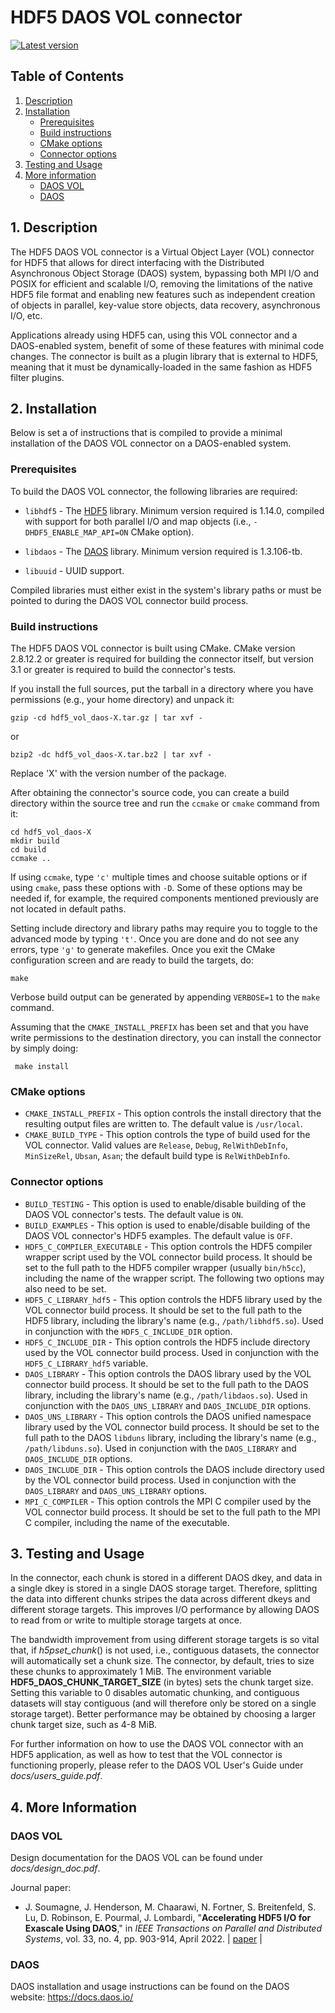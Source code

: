 # HDF5 DAOS VOL connector

[![Latest version][vol-daos-release-svg]][vol-daos-release-link]

## Table of Contents
1. [Description](#1-Description)
2. [Installation](#2-Installation)
    * [Prerequisites](#Prerequisites)
    * [Build instructions](#Build-instructions)
    * [CMake options](#CMake-options)
    * [Connector options](#Connector-options)
3. [Testing and Usage](#3-Testing-And-Usage)
4. [More information](#4-More-Information)
    * [DAOS VOL](#DAOS-VOL)
    * [DAOS](#DAOS)

## 1. Description

The HDF5 DAOS VOL connector is a Virtual Object Layer (VOL) connector for HDF5
that allows for direct interfacing with the Distributed Asynchronous Object
Storage (DAOS) system, bypassing both MPI I/O and POSIX for efficient and
scalable I/O, removing the limitations of the native HDF5 file format and
enabling new features such as independent creation of objects in parallel,
key-value store objects, data recovery, asynchronous I/O, etc.

Applications already using HDF5 can, using this VOL connector and a DAOS-enabled
system, benefit of some of these features with minimal code changes.
The connector is built as a plugin library that is external to HDF5, meaning
that it must be dynamically-loaded in the same fashion as HDF5 filter plugins.

## 2. Installation

Below is set a of instructions that is compiled to provide a minimal
installation of the DAOS VOL connector on a DAOS-enabled system.

### Prerequisites

To build the DAOS VOL connector, the following libraries are required:

+ `libhdf5` - The [HDF5](https://www.hdfgroup.org/downloads/hdf5/) library.
            Minimum version required is 1.14.0, compiled with
            support for both parallel I/O and map objects 
            (i.e., `-DHDF5_ENABLE_MAP_API=ON` CMake option).

+ `libdaos` - The [DAOS](https://github.com/daos-stack/daos) library.
            Minimum version required is 1.3.106-tb.

+ `libuuid` - UUID support.

Compiled libraries must either exist in the system's library paths or must be
pointed to during the DAOS VOL connector build process.

### Build instructions

The HDF5 DAOS VOL connector is built using CMake. CMake version 2.8.12.2 or
greater is required for building the connector itself, but version 3.1 or
greater is required to build the connector's tests.

If you install the full sources, put the tarball in a directory where you have permissions (e.g., your home directory) and unpack it:

    gzip -cd hdf5_vol_daos-X.tar.gz | tar xvf -

or

    bzip2 -dc hdf5_vol_daos-X.tar.bz2 | tar xvf -

Replace 'X' with the version number of the package.

After obtaining the connector's source code, you can create a build directory
within the source tree and run the `ccmake` or `cmake` command from it:

    cd hdf5_vol_daos-X
    mkdir build
    cd build
    ccmake ..

If using `ccmake`, type `'c'` multiple times and choose suitable options or if
using `cmake`, pass these options with `-D`. Some of these options may be needed
if, for example, the required components mentioned previously are not located in
default paths.

Setting include directory and library paths may require you to toggle to
the advanced mode by typing `'t'`. Once you are done and do not see any
errors, type `'g'` to generate makefiles. Once you exit the CMake
configuration screen and are ready to build the targets, do:

    make

Verbose build output can be generated by appending `VERBOSE=1` to the
`make` command.

Assuming that the `CMAKE_INSTALL_PREFIX` has been set
and that you have write permissions to the destination directory, you can
install the connector by simply doing:

     make install

### CMake options

  * `CMAKE_INSTALL_PREFIX` - This option controls the install directory that the resulting output files are written to. The default value is `/usr/local`. 
  * `CMAKE_BUILD_TYPE` - This option controls the type of build used for the VOL connector. Valid values are `Release`, `Debug`, `RelWithDebInfo`,
  `MinSizeRel`, `Ubsan`, `Asan`; the default build type is `RelWithDebInfo`.

### Connector options

  * `BUILD_TESTING` - This option is used to enable/disable building of the
  DAOS VOL connector's tests. The default value is `ON`.
  * `BUILD_EXAMPLES` - This option is used to enable/disable building of the
  DAOS VOL connector's HDF5 examples. The default value is `OFF`.
  * `HDF5_C_COMPILER_EXECUTABLE` - This option controls the HDF5 compiler
  wrapper script used by the VOL connector build process. It should be set to
  the full path to the HDF5 compiler wrapper (usually `bin/h5cc`), including
  the name of the wrapper script. The following two options may also need to be
  set.
  * `HDF5_C_LIBRARY_hdf5` - This option controls the HDF5 library used by the
  VOL connector build process. It should be set to the full path to the HDF5
  library, including the library's name (e.g., `/path/libhdf5.so`). Used in
  conjunction with the `HDF5_C_INCLUDE_DIR` option.
  * `HDF5_C_INCLUDE_DIR` - This option controls the HDF5 include directory used
  by the VOL connector build process. Used in conjunction with the
  `HDF5_C_LIBRARY_hdf5` variable.
  * `DAOS_LIBRARY` - This option controls the DAOS library used by the VOL
  connector build process. It should be set to the full path to the DAOS
  library, including the library's name (e.g., `/path/libdaos.so`). Used in
  conjunction with the `DAOS_UNS_LIBRARY` and `DAOS_INCLUDE_DIR` options.
  * `DAOS_UNS_LIBRARY` - This option controls the DAOS unified namespace library
  used by the VOL connector build process. It should be set to the full path to
  the DAOS `libduns` library, including the library's name
  (e.g., `/path/libduns.so`). Used in conjunction with the `DAOS_LIBRARY` and `DAOS_INCLUDE_DIR` options.
  * `DAOS_INCLUDE_DIR` - This option controls the DAOS include directory used by
  the VOL connector build process. Used in conjunction with the `DAOS_LIBRARY`
  and `DAOS_UNS_LIBRARY` options.
  * `MPI_C_COMPILER` - This option controls the MPI C compiler used by the VOL
  connector build process. It should be set to the full path to the MPI C
  compiler, including the name of the executable.

## 3. Testing and Usage
In the connector, each chunk is stored in a different DAOS dkey, and data in a single dkey is stored in a single DAOS storage target. Therefore, splitting the data into different chunks stripes the data across different dkeys and different storage targets. This improves I/O performance by allowing DAOS to read from or write to multiple storage targets at once.


The bandwidth improvement from using different storage targets is so vital that, if *h5pset_chunk*() is not used, i.e., contiguous datasets, the connector will automatically set a chunk size. The connector, by default, tries to size these chunks to approximately 1 MiB. The environment variable **HDF5_DAOS_CHUNK_TARGET_SIZE** (in bytes) sets the chunk target size. Setting this variable to 0 disables automatic chunking, and contiguous datasets will stay contiguous (and will therefore only be stored on a single storage target). Better performance may be obtained by choosing a larger chunk target size, such as 4-8 MiB.

For further information on how to use the DAOS VOL connector with an HDF5 application,
as well as how to test that the VOL connector is functioning properly, please
refer to the DAOS VOL User's Guide under _docs/users_guide.pdf_.

## 4. More Information

### DAOS VOL
Design documentation for the DAOS VOL can be found under _docs/design_doc.pdf_.

Journal paper:
* J. Soumagne, J. Henderson, M. Chaarawi, N. Fortner, S. Breitenfeld, S. Lu, D. Robinson, E. Pourmal, J. Lombardi, "__Accelerating HDF5 I/O for Exascale Using DAOS__," in _IEEE Transactions on Parallel and Distributed Systems_, vol. 33, no. 4, pp. 903-914, April 2022. | [paper][doi_paper] |

### DAOS
DAOS installation and usage instructions can
be found on the DAOS website: https://docs.daos.io/

[vol-daos-release-svg]: https://img.shields.io/github/release/HDFGroup/vol-daos/all.svg
[vol-daos-release-link]: https://github.com/HDFGroup/vol-daos/releases
[doi_paper]: https://dx.doi.org/10.1109/TPDS.2021.3097884
